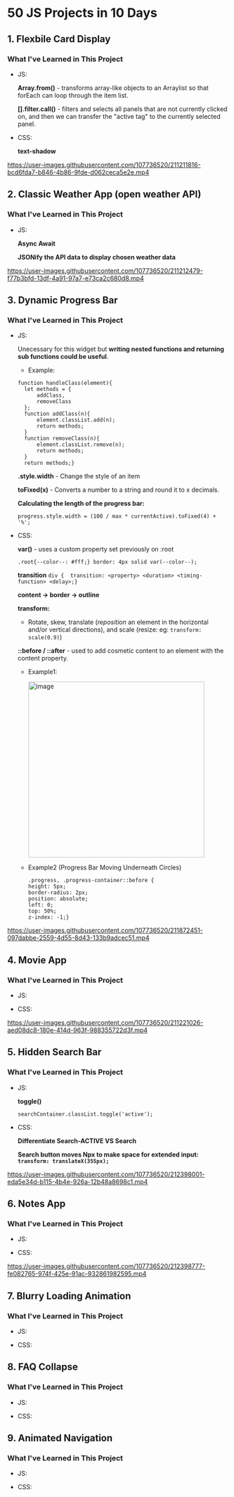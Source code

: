 # 50 JS Projects in 10 Days
## 1. Flexbile Card Display
### What I've Learned in This Project
- JS: 

  **Array.from()** - transforms array-like objects to an Arraylist so that forEach can loop through the item list. 
  
  **[].filter.call()** - filters and selects all panels that are not currently clicked on, and then we can transfer the "active tag" to the currently selected panel.
  
- CSS:
  
  **text-shadow**


https://user-images.githubusercontent.com/107736520/211211816-bcd6fda7-b846-4b86-9fde-d062ceca5e2e.mp4

## 2. Classic Weather App (open weather API)

### What I've Learned in This Project
- JS:

  **Async Await**
  
  **JSONify the API data to display chosen weather data**

https://user-images.githubusercontent.com/107736520/211212479-f77b3bfd-13df-4a91-97a7-e73ca2c680d8.mp4

## 3. Dynamic Progress Bar
### What I've Learned in This Project
- JS:

  Unecessary for this widget but **writing nested functions and returning sub functions could be useful**.
  
  - Example:
  ```
  function handleClass(element){
    let methods = {
        addClass,
        removeClass
    };
    function addClass(n){
        element.classList.add(n);
        return methods;
    }
    function removeClass(n){
        element.classList.remove(n);
        return methods;
    }
    return methods;}
    ```
  **.style.width** - Change the style of an item 
  
  **toFixed(x)** - Converts a number to a string and round it to x decimals.
  
  **Calculating the length of the progress bar:**
  
  ```progress.style.width = (100 / max * currentActive).toFixed(4) + '%';```
    
- CSS:
  
  **var()** - uses a custom property set previously on :root
  
  ``` .root{--color--: #fff;} border: 4px solid var(--color--); ```
  
  **transition**
  ```div {  transition: <property> <duration> <timing-function> <delay>;}```
  
  **content -> border -> outline**
  
  **transform:**
  
  - Rotate, skew, translate (*reposition* an element in the horizontal and/or vertical directions), and scale (resize: eg: ```transform: scale(0.9)```)
  
  **::before / ::after** - used to add cosmetic content to an element with the content property.
  - Example1:
  
    <img width="400" alt="image" src="https://user-images.githubusercontent.com/107736520/211871509-3ca6e76f-ba1f-4614-88b5-8bb3dfb97e6b.png">
    
  - Example2 (Progress Bar Moving Underneath Circles)
    ```
    .progress, .progress-container::before {
    height: 5px;
    border-radius: 2px;
    position: absolute;
    left: 0;
    top: 50%;
    z-index: -1;}

https://user-images.githubusercontent.com/107736520/211872451-097dabbe-2559-4d55-8d43-133b9adcec51.mp4


## 4. Movie App
### What I've Learned in This Project
- JS:

- CSS:


https://user-images.githubusercontent.com/107736520/211221026-aed08dc8-180e-414d-963f-988355722d3f.mp4


## 5. Hidden Search Bar
### What I've Learned in This Project
- JS: 
  
  **toggle()**
  
  ```searchContainer.classList.toggle('active');```

- CSS:

  **Differentiate Search-ACTIVE VS Search**
  
  **Search button moves Npx to make space for extended input: ```transform: translateX(355px);```**
  

https://user-images.githubusercontent.com/107736520/212398001-eda5e34d-b115-4b4e-926a-12b48a8698c1.mp4

## 6. Notes App
### What I've Learned in This Project
- JS:

- CSS: 

https://user-images.githubusercontent.com/107736520/212398777-fe082765-974f-425e-91ac-932861982595.mp4

## 7. Blurry Loading Animation
### What I've Learned in This Project
- JS:

- CSS:

## 8. FAQ Collapse
### What I've Learned in This Project
- JS:

- CSS: 

## 9. Animated Navigation
### What I've Learned in This Project
- JS:

- CSS:
